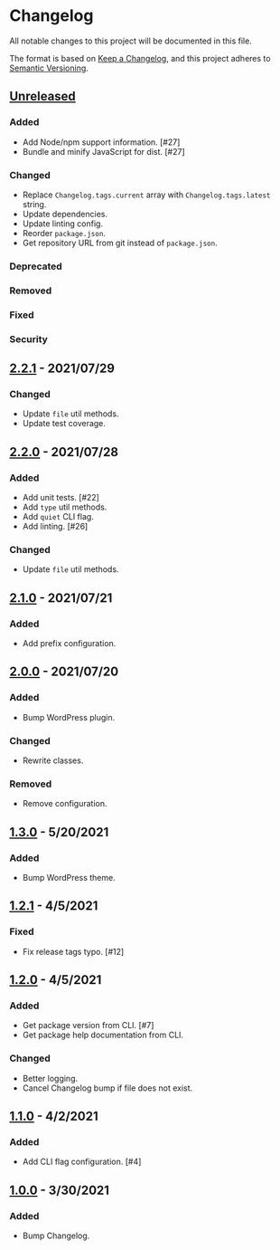# Changelog
All notable changes to this project will be documented in this file.

The format is based on [Keep a Changelog](https://keepachangelog.com/en/1.0.0/),
and this project adheres to [Semantic Versioning](https://semver.org/spec/v2.0.0.html).

## [Unreleased](https://github.com/paulshryock/release-bump/compare/HEAD..v2.2.1)

### Added
- Add Node/npm support information. [#27]
- Bundle and minify JavaScript for dist. [#27]

### Changed
- Replace `Changelog.tags.current` array with `Changelog.tags.latest` string.
- Update dependencies.
- Update linting config.
- Reorder `package.json`.
- Get repository URL from git instead of `package.json`.

### Deprecated

### Removed

### Fixed

### Security

## [2.2.1](https://github.com/paulshryock/release-bump/releases/tag/v2.2.1) - 2021/07/29

### Changed
- Update `file` util methods.
- Update test coverage.

## [2.2.0](https://github.com/paulshryock/release-bump/releases/tag/v2.2.0) - 2021/07/28

### Added
- Add unit tests. [#22]
- Add `type` util methods.
- Add `quiet` CLI flag.
- Add linting. [#26]

### Changed
- Update `file` util methods.

## [2.1.0](https://github.com/paulshryock/release-bump/releases/tag/v2.1.0) - 2021/07/21

### Added
- Add prefix configuration.

## [2.0.0](https://github.com/paulshryock/release-bump/releases/tag/v2.0.0) - 2021/07/20

### Added
- Bump WordPress plugin.

### Changed
- Rewrite classes.

### Removed
- Remove configuration.

## [1.3.0](https://github.com/paulshryock/release-bump/releases/tag/v1.3.0) - 5/20/2021

### Added
- Bump WordPress theme.

## [1.2.1](https://github.com/paulshryock/release-bump/releases/tag/v1.2.1) - 4/5/2021

### Fixed
- Fix release tags typo. [#12]

## [1.2.0](https://github.com/paulshryock/release-bump/releases/tag/v1.2.0) - 4/5/2021

### Added
- Get package version from CLI. [#7]
- Get package help documentation from CLI.

### Changed
- Better logging.
- Cancel Changelog bump if file does not exist.

## [1.1.0](https://github.com/paulshryock/release-bump/releases/tag/v1.1.0) - 4/2/2021

### Added
- Add CLI flag configuration. [#4]

## [1.0.0](https://github.com/paulshryock/release-bump/releases/tag/v1.0.0) - 3/30/2021

### Added
- Bump Changelog.
